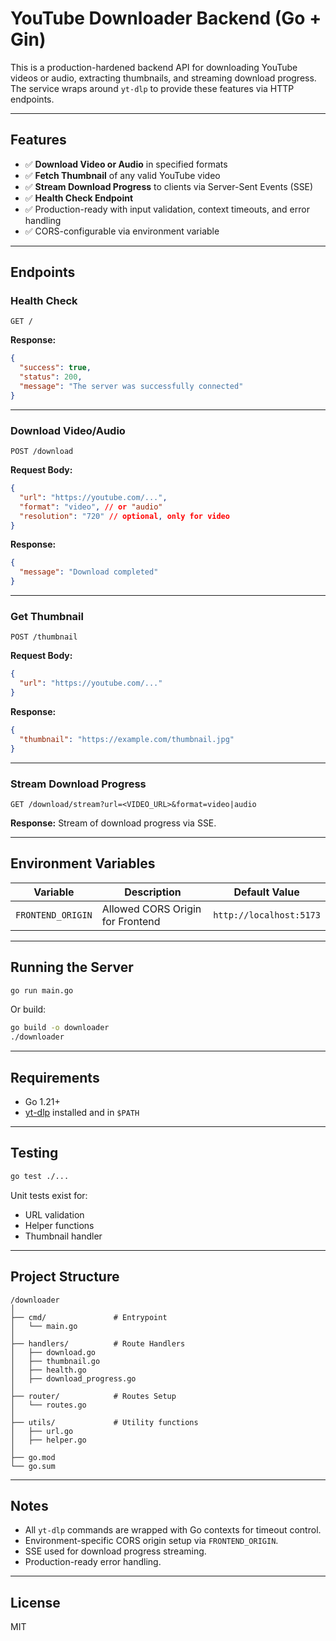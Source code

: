 
# YouTube Downloader Backend (Go + Gin)

This is a production-hardened backend API for downloading YouTube videos or audio, extracting thumbnails, and streaming download progress. The service wraps around `yt-dlp` to provide these features via HTTP endpoints.

---

## Features

- ✅ **Download Video or Audio** in specified formats
- ✅ **Fetch Thumbnail** of any valid YouTube video
- ✅ **Stream Download Progress** to clients via Server-Sent Events (SSE)
- ✅ **Health Check Endpoint**
- ✅ Production-ready with input validation, context timeouts, and error handling
- ✅ CORS-configurable via environment variable

---

## Endpoints

### Health Check
```http
GET /
```
**Response:**
```json
{
  "success": true,
  "status": 200,
  "message": "The server was successfully connected"
}
```

---

### Download Video/Audio
```http
POST /download
```
**Request Body:**
```json
{
  "url": "https://youtube.com/...",
  "format": "video", // or "audio"
  "resolution": "720" // optional, only for video
}
```
**Response:**
```json
{
  "message": "Download completed"
}
```

---

### Get Thumbnail
```http
POST /thumbnail
```
**Request Body:**
```json
{
  "url": "https://youtube.com/..."
}
```
**Response:**
```json
{
  "thumbnail": "https://example.com/thumbnail.jpg"
}
```

---

### Stream Download Progress
```http
GET /download/stream?url=<VIDEO_URL>&format=video|audio
```
**Response:** Stream of download progress via SSE.

---

## Environment Variables

| Variable         | Description                          | Default Value            |
|-----------------|--------------------------------------|------------------------|
| `FRONTEND_ORIGIN` | Allowed CORS Origin for Frontend     | `http://localhost:5173` |

---

## Running the Server

```bash
go run main.go
```

Or build:

```bash
go build -o downloader
./downloader
```

---

## Requirements

- Go 1.21+
- [yt-dlp](https://github.com/yt-dlp/yt-dlp) installed and in `$PATH`

---

## Testing

```bash
go test ./...
```

Unit tests exist for:
- URL validation
- Helper functions
- Thumbnail handler

---

## Project Structure

```
/downloader
│
├── cmd/               # Entrypoint
│   └── main.go
│
├── handlers/          # Route Handlers
│   ├── download.go
│   ├── thumbnail.go
│   ├── health.go
│   ├── download_progress.go
│
├── router/            # Routes Setup
│   └── routes.go
│
├── utils/             # Utility functions
│   ├── url.go
│   ├── helper.go
│
├── go.mod
└── go.sum
```

---

## Notes

- All `yt-dlp` commands are wrapped with Go contexts for timeout control.
- Environment-specific CORS origin setup via `FRONTEND_ORIGIN`.
- SSE used for download progress streaming.
- Production-ready error handling.

---

## License

MIT

